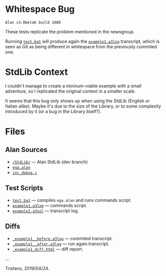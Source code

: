 # Whitespace Bug

    Alan v3.0beta6 build 1880

These tests replicate the problem mentioned in the newsgroup.

Running [`test.bat`](./test.bat) will produce again the [`example1.a3log`](./example1.a3log) transcript, which is seen as Git as being different in whitespace from the previously commited one.

# StdLib Context

I couldn't manage to create a mininum-viable example with a small adventure, so I replicated the original context in a smaller scale.

It seems that this bug only shows up when using the StdLib (English or Italian alike). Maybe it's due to the size of the Library, or to some complexity introduced by it (or a bug in the Library itself?).

# Files

## Alan Sources

- [`/StdLib/`](./StdLib) — Alan StdLib (dev branch)
- [`ega.alan`](./ega.alan)
- [`inc_debug.i`](./inc_debug.i)

## Test Scripts

- [`test.bat`](./test.bat) — compiles `ega.alan` and runs commands script.
- [`example1.a3log`](./example1.a3log) — commands script.
- [`example1.a3sol`](./example1.a3sol) — transcript log.

## Diffs

- [`_example1__before.a3log`](./_example1__before.a3log) — commited transcript.
- [`_example1__after.a3log`](./_example1__after.a3log) — run again transcript.
- [`_example1_diff.html`](./_example1_diff.html) — diff report.

...

Tristano, 2019/04/24.

